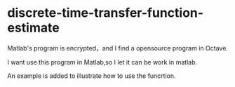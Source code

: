 # discrete-time-transfer-function-estimate
 
 Matlab's program is encrypted，and I find a opensource program in Octave.
 
 I want use this program in Matlab,so I let it can be work in matlab. 
 
 An example is added to illustrate how to use the funcrtion.

